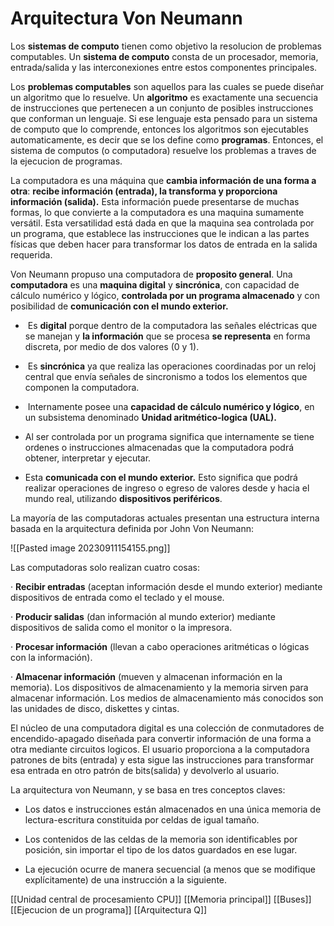 # Arquitectura Von Neumann

Los **sistemas de computo** tienen como objetivo la resolucion de problemas computables. Un **sistema de computo** consta de un procesador, memoria, entrada/salida y las interconexiones entre estos componentes principales.

Los **problemas computables** son aquellos para las cuales se puede diseñar un algoritmo que lo resuelve. Un **algoritmo** es exactamente una secuencia de instrucciones que pertenecen a un conjunto de posibles instrucciones que conforman un lenguaje. Si ese lenguaje esta pensado para un sistema de computo que lo comprende, entonces los algoritmos son ejecutables automaticamente, es decir que se los define como **programas**. Entonces, el sistema de computos (o computadora) resuelve los problemas a traves de la ejecucion de programas.

La computadora es una máquina que **cambia información de una forma a otra**: **recibe información (entrada), la transforma y proporciona información (salida).** Esta información puede presentarse de muchas formas, lo que convierte a la computadora es una maquina sumamente versátil. Esta versatilidad está dada en que la maquina sea controlada por un programa, que establece las instrucciones que le indican a las partes físicas que deben hacer para transformar los datos de entrada en la salida requerida.

Von Neumann propuso una computadora de **proposito general**. Una **computadora** es una **maquina digital** y **sincrónica**, con capacidad de cálculo numérico y lógico, **controlada por un programa almacenado** y con posibilidad de **comunicación con el mundo exterior.**

*  Es **digital** porque dentro de la computadora las señales eléctricas que se manejan y **la información** que se procesa **se representa** en forma discreta, por medio de dos valores (0 y 1).

*  Es **sincrónica** ya que realiza las operaciones coordinadas por un reloj central que envía señales de sincronismo a todos los elementos que componen la computadora.

*  Internamente posee una **capacidad de cálculo numérico y lógico**, en un subsistema denominado **Unidad aritmético-logica (UAL).**

* Al ser controlada por un programa significa que internamente se tiene ordenes o instrucciones almacenadas que la computadora podrá obtener, interpretar y ejecutar.

* Esta **comunicada con el mundo exterior.** Esto significa que podrá realizar operaciones de ingreso o egreso de valores desde y hacia el mundo real, utilizando **dispositivos periféricos**.

La mayoría de las computadoras actuales presentan una estructura interna basada en la arquitectura definida por John Von Neumann:

![[Pasted image 20230911154155.png]]

Las computadoras solo realizan cuatro cosas:

· **Recibir entradas** (aceptan información desde el mundo exterior) mediante dispositivos de entrada como el teclado y el mouse.

· **Producir salidas** (dan información al mundo exterior) mediante dispositivos de salida como el monitor o la impresora.

· **Procesar información** (llevan a cabo operaciones aritméticas o lógicas con la información).

· **Almacenar información** (mueven y almacenan información en la memoria). Los dispositivos de almacenamiento y la memoria sirven para almacenar información. Los medios de almacenamiento más conocidos son las unidades de disco, diskettes y cintas.

El núcleo de una computadora digital es una colección de conmutadores de encendido-apagado diseñada para convertir información de una forma a otra mediante circuitos logicos. El usuario proporciona a la computadora patrones de bits (entrada) y esta sigue las instrucciones para transformar esa entrada en otro patrón de bits(salida) y devolverlo al usuario.

La arquitectura von Neumann, y se basa en tres conceptos claves:

* Los datos e instrucciones están almacenados en una única memoria de lectura-escritura constituida por celdas de igual tamaño.

* Los contenidos de las celdas de la memoria son identificables por posición, sin importar el tipo de los datos guardados en ese lugar.

* La ejecución ocurre de manera secuencial (a menos que se modifique explícitamente) de una instrucción a la siguiente.

[[Unidad central de procesamiento CPU]]
[[Memoria principal]]
[[Buses]]
[[Ejecucion de un programa]]
[[Arquitectura Q]]




